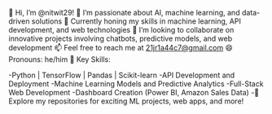 👋 Hi, I’m @nitwit29!
👀 I’m passionate about AI, machine learning, and data-driven solutions
🌱 Currently honing my skills in machine learning, API development, and web technologies
💞️ I’m looking to collaborate on innovative projects involving chatbots, predictive models, and web development
📫 Feel free to reach me at 21jr1a44c7@gmail.com
😄 Pronouns: he/him
🔑 Key Skills:

-Python | TensorFlow | Pandas | Scikit-learn
-API Development and Deployment
-Machine Learning Models and Predictive Analytics
-Full-Stack Web Development
-Dashboard Creation (Power BI, Amazon Sales Data)
-🌟 Explore my repositories for exciting ML projects, web apps, and more!








<!---
nitwit29/nitwit29 is a ✨ special ✨ repository because its `README.md` (this file) appears on your GitHub profile.
You can click the Preview link to take a look at your changes.
--->
